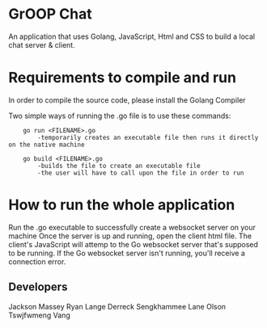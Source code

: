 # GrOOP Chat
An application that uses Golang, JavaScript, Html and CSS to build a local chat server & client.

# Requirements to compile and run
In order to compile the source code, please install the Golang Compiler

Two simple ways of running the .go file is to use these commands:
```
    go run <FILENAME>.go
        -temporarily creates an executable file then runs it directly on the native machine

    go build <FILENAME>.go
        -builds the file to create an executable file
        -the user will have to call upon the file in order to run
```

# How to run the whole application
Run the .go executable to successfully create a websocket server on your machine
Once the server is up and running, open the client html file. The client's JavaScript will attemp to the Go websocket server that's supposed to be running. If the Go websocket server isn't running, you'll receive a connection error.

## Developers
Jackson Massey
Ryan Lange
Derreck Sengkhammee
Lane Olson
Tswjfwmeng Vang
